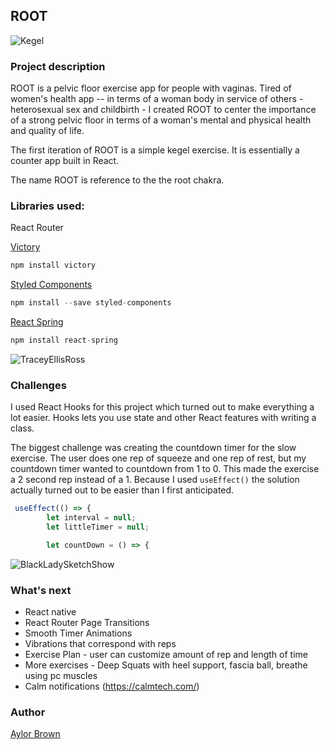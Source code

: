 ## ROOT 

![Kegel](https://media.giphy.com/media/3ohhwHkDJfIO8tlgS4/giphy.gif)

### Project description 

ROOT is a pelvic floor exercise app for people with vaginas. Tired of women's health app -- in terms of a woman body in service of others - heterosexual sex and childbirth - I created ROOT to center the importance of a strong pelvic floor in terms of a woman's mental and physical health and quality of life. 

The first iteration of ROOT is a simple kegel exercise. It is essentially a counter app built in React. 

The name ROOT is reference to the the root chakra. 


### Libraries used:

React Router 

[Victory](https://github.com/FormidableLabs/victory)
```javascript 
npm install victory
```

[Styled Components](https://github.com/styled-components/styled-components)
```javascript
npm install --save styled-components
```

[React Spring](https://github.com/react-spring/react-spring)
```javascript
npm install react-spring
```


![TraceyEllisRoss](https://media.giphy.com/media/BdVcN2CztJ4L6/giphy.gif)

### Challenges 

I used React Hooks for this project which turned out to make everything a lot easier. Hooks lets you use state and other React features with writing a class. 

The biggest challenge was creating the countdown timer for the slow exercise. The user does one rep of squeeze and one rep of rest, but my countdown timer wanted to countdown from 1 to 0. This made the exercise a 2 second rep instead of a 1. Because I used ```useEffect()``` the solution actually turned out to be easier than I first anticipated. 


```javascript
 useEffect(() => {
        let interval = null;
        let littleTimer = null;

        let countDown = () => {
```

![BlackLadySketchShow](https://media.giphy.com/media/XcLx833bdmXhYNGJ1B/giphy.gif)

### What's next

- React native 
- React Router Page Transitions
- Smooth Timer Animations 
- Vibrations that correspond with reps 
- Exercise Plan - user can customize amount of rep and length of time  
- More exercises - Deep Squats with heel support, fascia ball, breathe using pc muscles 
- Calm notifications (https://calmtech.com/)

### Author 

[Aylor Brown](https://www.aylorbrown.com)
